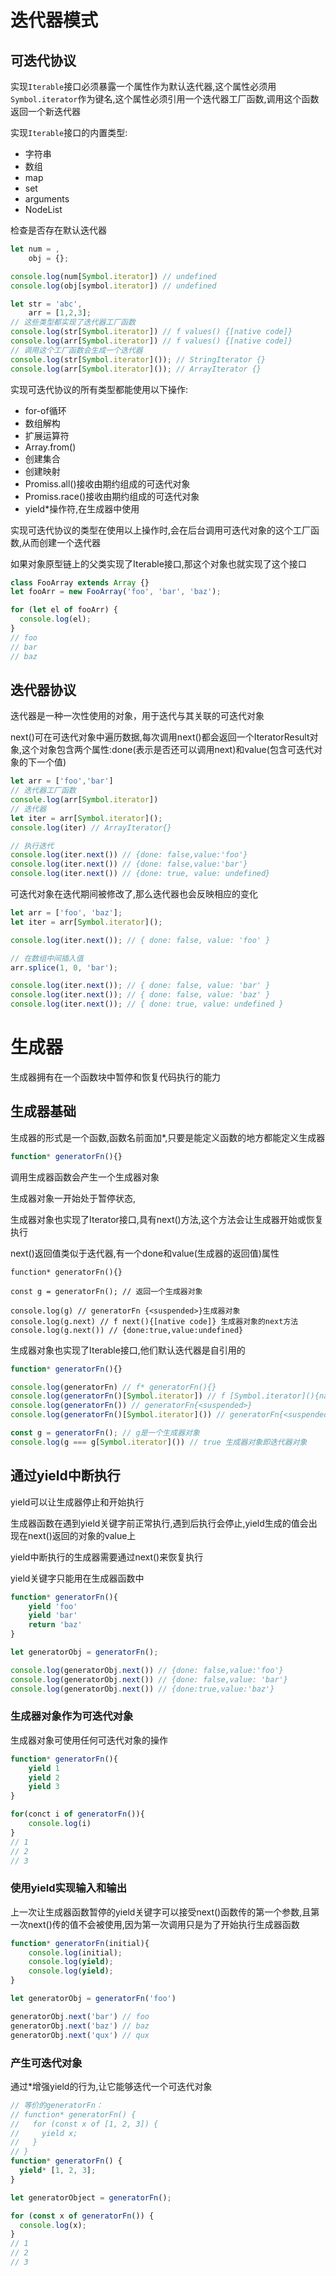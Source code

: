 # 迭代器模式

## 可迭代协议

实现`Iterable`接口必须暴露一个属性作为默认迭代器,这个属性必须用`Symbol.iterator`作为键名,这个属性必须引用一个迭代器工厂函数,调用这个函数返回一个新迭代器

实现`Iterable`接口的内置类型:

- 字符串
- 数组
- map
- set
- arguments
- NodeList

检查是否存在默认迭代器

```js
let num = ,
	obj = {};

console.log(num[Symbol.iterator]) // undefined
console.log(obj[symbol.iterator]) // undefined

let str = 'abc',
    arr = [1,2,3];
// 这些类型都实现了迭代器工厂函数
console.log(str[Symbol.iterator]) // f values() {[native code]}
console.log(arr[Symbol.iterator]) // f values() {[native code]}
// 调用这个工厂函数会生成一个迭代器
console.log(str[Symbol.iterator]()); // StringIterator {}
console.log(arr[Symbol.iterator]()); // ArrayIterator {}
```

实现可迭代协议的所有类型都能使用以下操作:

- for-of循环
- 数组解构
- 扩展运算符
- Array.from()
- 创建集合
- 创建映射
- Promiss.all()接收由期约组成的可迭代对象
- Promiss.race()接收由期约组成的可迭代对象
- yield*操作符,在生成器中使用

实现可迭代协议的类型在使用以上操作时,会在后台调用可迭代对象的这个工厂函数,从而创建一个迭代器

如果对象原型链上的父类实现了Iterable接口,那这个对象也就实现了这个接口

```js
class FooArray extends Array {}
let fooArr = new FooArray('foo', 'bar', 'baz');

for (let el of fooArr) {
  console.log(el);
}
// foo
// bar
// baz
```

## 迭代器协议

迭代器是一种一次性使用的对象，用于迭代与其关联的可迭代对象

next()可在可迭代对象中遍历数据,每次调用next()都会返回一个IteratorResult对象,这个对象包含两个属性:done(表示是否还可以调用next)和value(包含可迭代对象的下一个值)

```js
let arr = ['foo','bar']
// 迭代器工厂函数
console.log(arr[Symbol.iterator]) 
// 迭代器
let iter = arr[Symbol.iterator]();
console.log(iter) // ArrayIterator{}

// 执行迭代
console.log(iter.next()) // {done: false,value:'foo'}
console.log(iter.next()) // {done: false,value:'bar'}
console.log(iter.next()) // {done: true, value: undefined}
```

可迭代对象在迭代期间被修改了,那么迭代器也会反映相应的变化

```js
let arr = ['foo', 'baz'];
let iter = arr[Symbol.iterator]();

console.log(iter.next()); // { done: false, value: 'foo' }

// 在数组中间插入值
arr.splice(1, 0, 'bar');

console.log(iter.next()); // { done: false, value: 'bar' }
console.log(iter.next()); // { done: false, value: 'baz' }
console.log(iter.next()); // { done: true, value: undefined }
```

# 生成器

生成器拥有在一个函数块中暂停和恢复代码执行的能力

## 生成器基础

生成器的形式是一个函数,函数名前面加*,只要是能定义函数的地方都能定义生成器

```js
function* generatorFn(){}
```

调用生成器函数会产生一个生成器对象

生成器对象一开始处于暂停状态,

生成器对象也实现了Iterator接口,具有next()方法,这个方法会让生成器开始或恢复执行

next()返回值类似于迭代器,有一个done和value(生成器的返回值)属性

```
function* generatorFn(){}

const g = generatorFn(); // 返回一个生成器对象

console.log(g) // generatorFn {<suspended>}生成器对象
console.log(g.next) // f next(){[native code]} 生成器对象的next方法
console.log(g.next()) // {done:true,value:undefined} 
```

生成器对象也实现了Iterable接口,他们默认迭代器是自引用的

```js
function* generatorFn(){}

console.log(generatorFn) // f* generatorFn(){}
console.log(generatorFn()[Symbol.iterator]) // f [Symbol.iterator](){native code}
console.log(generatorFn()) // generatorFn{<suspended>}
console.log(generatorFn()[Symbol.iterator]()) // generatorFn{<suspended>}

const g = generatorFn(); // g是一个生成器对象
console.log(g === g[Symbol.iterator]()) // true 生成器对象即迭代器对象
```

## 通过yield中断执行

yield可以让生成器停止和开始执行

生成器函数在遇到yield关键字前正常执行,遇到后执行会停止,yield生成的值会出现在next()返回的对象的value上

yield中断执行的生成器需要通过next()来恢复执行

yield关键字只能用在生成器函数中

```js
function* generatorFn(){
	yield 'foo'
	yield 'bar'
	return 'baz'
}

let generatorObj = generatorFn();

console.log(generatorObj.next()) // {done: false,value:'foo'}
console.log(generatorObj.next()) // {done: false,value: 'bar'}
console.log(generatorObj.next()) // {done:true,value:'baz'}

```

### 生成器对象作为可迭代对象

生成器对象可使用任何可迭代对象的操作

```js
function* generatorFn(){
	yield 1
	yield 2
	yield 3
}

for(conct i of generatorFn()){
	console.log(i)
}
// 1
// 2
// 3
```

### 使用yield实现输入和输出

上一次让生成器函数暂停的yield关键字可以接受next()函数传的第一个参数,且第一次next()传的值不会被使用,因为第一次调用只是为了开始执行生成器函数

```js
function* generatorFn(initial){
	console.log(initial);
	console.log(yield);
	console.log(yield);
}

let generatorObj = generatorFn('foo')

generatorObj.next('bar') // foo
generatorObj.next('baz') // baz
generatorObj.next('qux') // qux
```

### 产生可迭代对象

通过*增强yield的行为,让它能够迭代一个可迭代对象

```js
// 等价的generatorFn：
// function* generatorFn() {
//   for (const x of [1, 2, 3]) {
//     yield x;
//   }
// }
function* generatorFn() {
  yield* [1, 2, 3];
}

let generatorObject = generatorFn();

for (const x of generatorFn()) {
  console.log(x);
}
// 1
// 2
// 3
```

